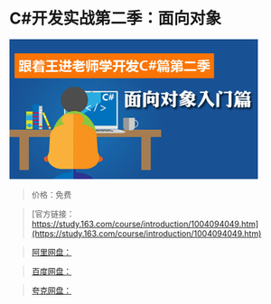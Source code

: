# C#开发实战第二季：面向对象

![img](../../../assets/study163/free/EB26BA77BBDF2DC9068C7C4892334312.jpg)

> 价格：免费

> [官方链接：https://study.163.com/course/introduction/1004094049.htm](https://study.163.com/course/introduction/1004094049.htm)

> [阿里网盘：]()

> [百度网盘：]()

> [夸克网盘：]()
